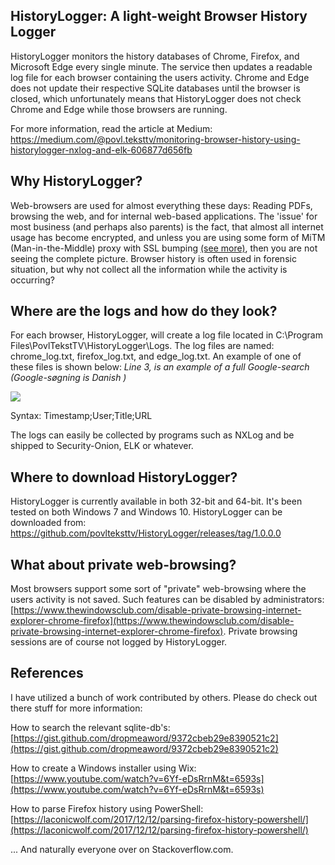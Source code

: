 ## HistoryLogger: A light-weight Browser History Logger

HistoryLogger monitors the history databases of Chrome, Firefox, and Microsoft Edge every single minute. The service then updates a readable log file for each browser containing the users activity. Chrome and Edge does not update their respective SQLite databases until the browser is closed, which unfortunately means that HistoryLogger does not check Chrome and Edge while those browsers are running. 

For more information, read the article at Medium: https://medium.com/@povl.teksttv/monitoring-browser-history-using-historylogger-nxlog-and-elk-606877d656fb


## Why HistoryLogger? 

Web-browsers are used for almost everything these days: Reading PDFs, browsing the web, and for internal web-based applications. The 'issue' for most business (and perhaps also parents) is the fact, that almost all internet usage has become encrypted, and unless you are using some form of MiTM (Man-in-the-Middle) proxy with SSL bumping [(see more)](https://wiki.squid-cache.org/Features/SslBump), then you are not seeing the complete picture. Browser history is often used in forensic situation, but why not collect all the information while the activity is occurring? 



## Where are the logs and how do they look? 

For each browser, HistoryLogger, will create a log file located in C:\Program Files\PovlTekstTV\HistoryLogger\Logs. The log files are named: chrome_log.txt, firefox_log.txt, and edge_log.txt. An example of one of these files is shown below: *Line 3, is an example of a full Google-search (Google-søgning is Danish )* 



<img src="https://raw.githubusercontent.com/povlteksttv/HistoryLogger/master/img/example.JPG" style="zoom: 100%;" />



Syntax: Timestamp;User;Title;URL

The logs can easily be collected by programs such as NXLog and be shipped to Security-Onion, ELK or whatever.



## Where to download HistoryLogger?

HistoryLogger is currently available in both 32-bit and 64-bit. It's been tested on both Windows 7 and Windows 10. HistoryLogger can be downloaded from: https://github.com/povlteksttv/HistoryLogger/releases/tag/1.0.0.0



## What about private web-browsing?

Most browsers support some sort of "private" web-browsing where the users activity is not saved. Such features can be disabled by administrators: [https://www.thewindowsclub.com/disable-private-browsing-internet-explorer-chrome-firefox](https://www.thewindowsclub.com/disable-private-browsing-internet-explorer-chrome-firefox). Private browsing sessions are of course not logged by HistoryLogger.  



## References

I have utilized a bunch of work contributed by others. Please do check out there stuff for more information: 

How to search the relevant sqlite-db's: [https://gist.github.com/dropmeaword/9372cbeb29e8390521c2](https://gist.github.com/dropmeaword/9372cbeb29e8390521c2) 

How to create a Windows installer using Wix: [https://www.youtube.com/watch?v=6Yf-eDsRrnM&t=6593s](https://www.youtube.com/watch?v=6Yf-eDsRrnM&t=6593s)

How to parse Firefox history using PowerShell: [https://laconicwolf.com/2017/12/12/parsing-firefox-history-powershell/](https://laconicwolf.com/2017/12/12/parsing-firefox-history-powershell/) 

... And naturally everyone over on Stackoverflow.com.

